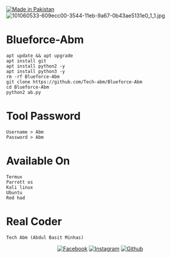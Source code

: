 </a>
<p align="center">

<a href="#"><img title="Made in Pakistan" src="https://img.shields.io/badge/MADE%20IN-PAKISTAN-green?colorA=%23ff0000&colorB=%23017e40&style=for-the-badge"></a>
![101060533-609ecc00-3544-11eb-9a67-0b43ae5131e0_1_1.jpg](https://user-images.githubusercontent.com/52023076/102915080-123f6780-4436-11eb-9af0-7ed01a7a52bb.jpg)
# Blueforce-Abm
```
apt update && apt upgrade
apt install git
apt install python2 -y
apt install python3 -y
rm -rf Blueforce-Abm
git clone https://github.com/Tech-abm/Blueforce-Abm
cd Blueforce-Abm
python2 ab.py
```
# Tool Password 
```
Username > Abm
Password > Abm
```
# Available On 
```
Termux 
Parrott os
Kali linux 
Ubuntu 
Red had
```
# Real Coder 
```
Tech Abm (Abdul Basit Minhas) 
```

</a>
<p align="center">
<a href="https://fb.com/Techabm"><img title="Facebook" src="https://img.shields.io/badge/Facebook-red?style=for-the-badge&logo=facebook"></a>
<a href="https://www.instagram.com/Techabm"><img title="Instagram" src="https://img.shields.io/badge/INSTAGRAM-purple?style=for-the-badge&logo=instagram"></a>
<a href="https://github.com/Tech-abm"><img title="Github" src="https://img.shields.io/badge/Github-TECH--ABM-blue?style=for-the-badge&logo=github"></a>
